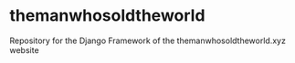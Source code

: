 # themanwhosoldtheworld

Repository for the Django Framework of the themanwhosoldtheworld.xyz website
